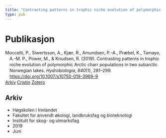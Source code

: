 ```yaml
---
title: "Contrasting patterns in trophic niche evolution of polymorphic Arctic charr populations in two subarctic Norwegian lakes"
type: pub
---
```

<h1>Publikasjon</h1>
<article id="csl-bib-container-BQ3A2R3L" class="csl-bib-container">
  <div class="csl-bib-body" style="line-height: 1.35; padding-left: 1em; text-indent:-1em;">
  <div class="csl-entry">Moccetti, P., Siwertsson, A., Kj&#xE6;r, R., Amundsen, P.-A., Pr&#xE6;bel, K., Tamayo, A.-M. P., Power, M., &amp; Knudsen, R. (2019). Contrasting patterns in trophic niche evolution of polymorphic Arctic charr populations in two subarctic Norwegian lakes. <i>Hydrobiologia</i>, <i>840</i>(1), 281&#x2013;299. <a href="https://doi.org/10.1007/s10750-019-3969-9">https://doi.org/10.1007/s10750-019-3969-9</a></div>
</div>
  <div class="csl-bib-buttons">
    <a href="#taxonomy-article-BQ3A2R3L" class="csl-bib-button">Arkiv</a>
    <a href="https://app.cristin.no/results/show.jsf?id=1708577" alt="Cristin URL" class="csl-bib-button">Cristin</a>
    <a href="http://zotero.org/groups/5022929/items/BQ3A2R3L" alt="Zotero URL" class="csl-bib-button">Zotero</a>
  </div>
  <div id="csl-bib-meta-container-BQ3A2R3L"></div>
</article>
<div id="csl-bib-meta-BQ3A2R3L" class="csl-bib-meta">
  <article id="taxonomy-article-BQ3A2R3L" class="taxonomy-article">
    <h1>Arkiv</h1>
    <ul>
      <li>Høgskolen i Innlandet</li>
      <li>Fakultet for anvendt økologi, landbruksfag og bioteknologi</li>
      <li>Institutt for skog- og utmarksfag</li>
      <li>2019</li>
      <li>Juni</li>
    </ul>
  </article>
</div>
